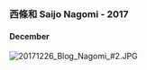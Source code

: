 ### 西條和 Saijo Nagomi - 2017

#### December
![20171226_Blog_Nagomi_#2.JPG](../Backup/Blog/Nagomi/Dec2017/20171226_Blog_Nagomi_%232.JPG)
